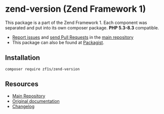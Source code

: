 # zend-version (Zend Framework 1)

This package is a part of the Zend Framework 1. Each component was separated and put into its own composer package.
**PHP 5.3-8.3** compatible.

- [Report issues](https://github.com/zf1s/zf1/issues) and
  [send Pull Requests](https://github.com/zf1s/zf1/pulls)
  in the [main repository](https://github.com/zf1s/zf1)
- This package can also be found at [Packagist](http://packagist.org/packages/zf1s).

## Installation

```
composer require zf1s/zend-version
```

## Resources

- [Main Repository](https://github.com/zf1s/zf1)
- [Original documentation](https://framework.zend.com/manual/1.12/en/manual.html) 
- [Changelog](https://github.com/zf1s/zf1/blob/master/CHANGELOG.md)
